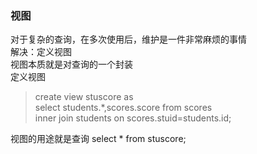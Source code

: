 ### 视图
对于复杂的查询，在多次使用后，维护是一件非常麻烦的事情  
解决：定义视图  
视图本质就是对查询的一个封装  
定义视图

>create view stuscore as   
select students.*,scores.score from scores  
inner join students on scores.stuid=students.id;

视图的用途就是查询
select * from stuscore;
